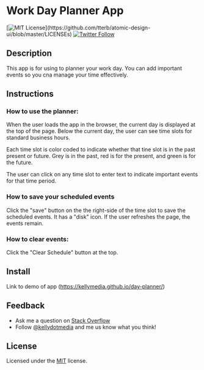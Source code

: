 # Work Day Planner App

[![MIT License](https://img.shields.io/apm/l/atomic-design-ui.svg?)](https://github.com/tterb/atomic-design-ui/blob/master/LICENSEs) [![Twitter Follow](https://img.shields.io/twitter/follow/kellydotmedia?style=social)](https://twitter.com/kellydotmedia)

## Description

This app is for using to planner your work day.
You can add important events so you cna manage your time effectively.

## Instructions

### How to use the planner:
When the user loads the app in the browser, the current day is displayed at the top of the page. Below the current day, the user can see time slots for standard business hours. 

Each time slot is color coded to indicate whether that tine slot is in the past present or future.
Grey is in the past, red is for the present, and green is for the future.

The user can click on any time slot to enter text to indicate important events for that time period. 

### How to save your scheduled events

Click the "save" button on the the right-side of the time slot to save the scheduled events. 
It has a "disk" icon.
If the user refreshes the page, the events remain. 

### How to clear events:
Click the "Clear Schedule" button at the top.

## Install

Link to demo of app
(https://kellymedia.github.io/day-planner/)

## Feedback

- Ask me a question on [Stack Overflow](https://stackoverflow.com/users/13296428/kellydotmedia)
- Follow [@kellydotmedia](https://twitter.com/kellydotmedia) and me us know what you think!

## License

Licensed under the [MIT](LICENSE.txt) license.